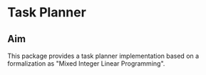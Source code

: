 # Task Planner

## Aim

This package provides a task planner implementation based on a formalization as "Mixed Integer Linear Programming".
